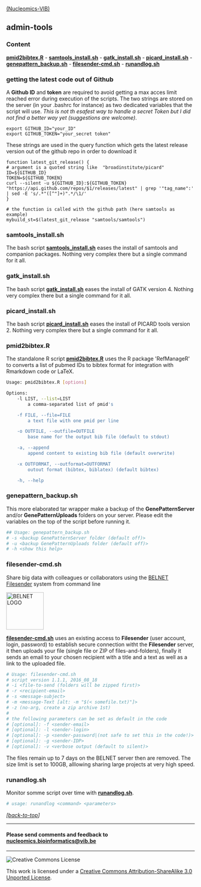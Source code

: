 [(Nucleomics-VIB)](https://github.com/Nucleomics-VIB)
## admin-tools 

### Content
**[pmid2bibtex.R](#pmid2bibtexr)** - **[samtools_install.sh](#samtools_installsh)** - **[gatk_install.sh](#gatk_installsh)** - **[picard_install.sh](#picard_installsh)** - **[genepattern_backup.sh](#genepattern_backupsh)** - **[filesender-cmd.sh](#filesender-cmdsh)** - **[runandlog.sh](#runandlogsh)** 

<hl>

### **getting the latest code out of Github**
	
A **Github ID** and **token** are required to avoid getting a max acces limit reached error during execution of the scripts. The two strings are stored on the server (in your .bashrc for instance) as two dedicated variables that the script will use. *This is not th esafest way to handle a secret Token but I did not find a better way yet (suggestions are welcome)*.

```
export GITHUB_ID="your_ID"
export GITHUB_TOKEN="your_secret token"
```

These strings are used in the query function which gets the latest release version out of the github repo in order to download it

```
function latest_git_release() {
# argument is a quoted string like  "broadinstitute/picard"
ID=${GITHUB_ID}
TOKEN=${GITHUB_TOKEN}
curl --silent -u ${GITHUB_ID}:${GITHUB_TOKEN} "https://api.github.com/repos/$1/releases/latest" | grep '"tag_name":' | sed -E 's/.*"([^"]+)".*/\1/'
}
	
# the function is called with the github path (here samtools as example)
mybuild_st=$(latest_git_release "samtools/samtools")
```

### **samtools_install.sh**

The bash script **[samtools_install.sh](samtools_install.sh)** eases the install of samtools and companion packages. Nothing very complex there but a single command for it all.

### **gatk_install.sh**

The bash script **[gatk_install.sh](gatk_install.sh)** eases the install of GATK version 4. Nothing very complex there but a single command for it all.

### **picard_install.sh**

The bash script **[picard_install.sh](picard_install.sh)** eases the install of PICARD tools version 2. Nothing very complex there but a single command for it all.


### **pmid2bibtex.R**

The standalone R script **[pmid2bibtex.R](pmid2bibtex.R)** uses the R package 'RefManageR' to converts a list of pubmed IDs to bibtex format for integration with Rmarkdown code or LaTeX.

```bash
Usage: pmid2bibtex.R [options]

Options:
	-l LIST, --list=LIST
		a comma-separated list of pmid's

	-f FILE, --file=FILE
		a text file with one pmid per line

	-o OUTFILE, --outfile=OUTFILE
		base name for the output bib file (default to stdout)

	-a, --append
		append content to existing bib file (default overwrite)

	-x OUTFORMAT, --outformat=OUTFORMAT
		outout format (bibtex, biblatex) (default bibtex)

	-h, --help
```

### **genepattern_backup.sh**

This more elaborated tar wrapper make a backup of the **GenePatternServer** and/or **GenePatternUploads** folders on your server. Please edit the variables on the top of the script before running it.

```bash
## Usage: genepattern_backup.sh
# -s <backup GenePatternServer folder (default off)>
# -u <backup GenePatternUploads folder (default off)>
# -h <show this help>
```

### **filesender-cmd.sh**

Share big data with colleagues or collaborators using the [BELNET Filesender](https://www.belnet.be/en/services/identity-mobility-federation/filesender) system from command line

<img src="https://federation.belnet.be/images/belnetlogo.png" alt="BELNET LOGO" style="width: 100px;"/>

**[filesender-cmd.sh](filesender-cmd.sh)** uses an existing access to **Filesender** (user account, login, password) to establish secure connection witht the **Filesender** server, it then uploads your file (single file or ZIP of files-and-folders), finally it sends an email to your chosen recipient with a title and a text as well as a link to the uploaded file.
```bash
# Usage: filesender-cmd.sh 
# script version 1.1.1, 2016_08_18
# -i <file-to-send (folders will be zipped first)> 
# -r <recipient-email>
# -s <message-subject>
# -m <message-Text [alt: -m "$(< somefile.txt)"]>
# -z (no-arg, create a zip archive 1st)
#
# the following parameters can be set as default in the code
# [optional]: -f <sender-email>
# [optional]: -l <sender-login>
# [optional]: -p <sender-password|(not safe to set this in the code!)>
# [optional]: -g <sender-IDP>
# [optional]: -v <verbose output (default to silent)>
```

The files remain up to 7 days on the BELNET server then are removed. The size limit is set to 100GB, alllowing sharing large projects at very high speed.

### **runandlog.sh**

Monitor somme script over time with **[runandlog.sh](runandlog.sh)**.

```bash
# usage: runandlog <command> <parameters>
```

*[[back-to-top](#top)]*  

<hr>

<h4>Please send comments and feedback to <a href="mailto:nucleomics.bioinformatics@vib.be">nucleomics.bioinformatics@vib.be</a></h4>

<hr>

![Creative Commons License](http://i.creativecommons.org/l/by-sa/3.0/88x31.png?raw=true)

This work is licensed under a [Creative Commons Attribution-ShareAlike 3.0 Unported License](http://creativecommons.org/licenses/by-sa/3.0/).
